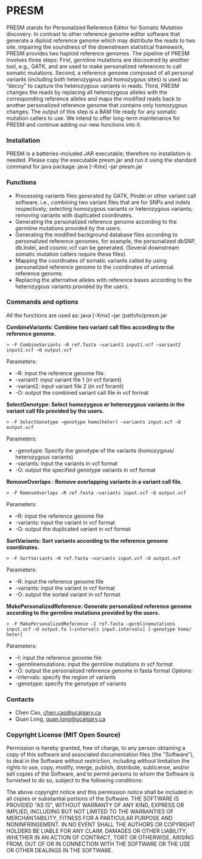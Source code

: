 # PRESM

PRESM stands for Personalized Reference Editor for Somatic Mutation discovery. In contrast to other reference genome editor software that generate a diploid reference genome which may distribute the reads to two site, impairing the soundness of the downstream statistical framework, PRESM provides two haploid reference genomes. The pipeline of PRESM involves three steps: First, germline mutations are discovered by another tool, e.g., GATK, and are used to make personalized references to call somatic mutations. Second, a reference genome composed of all personal variants (including both heterozygous and homozygous sites) is used as “decoy” to capture the heterozygous variants in reads. Third, PRESM changes the reads by replacing all heterozygous alleles with the corresponding reference alleles and maps the modified reads back to another personalized reference genome that contains only homozygous changes. The output of this step is a BAM file ready for any somatic mutation callers to use. We intend to offer long-term maintenance for PRESM and continue adding our new functions into it.

### Installation

PRESM is a batteries-included JAR executable; therefore no installation is needed. Please copy the executable presm.jar and run it using the standard command for java package:
java [–Xmx] –jar presm.jar

### Functions
* Processing variants files generated by GATK, Pindel or other variant call software, i.e., combining two variant files that are for SNPs and indels respectively; selecting homozygous variants or heterozygous variants; removing variants with duplicated coordinates.
* Generating the personalized reference genome according to the germline mutations provided by the users. 
* Generating the modified background database files according to personalized reference genomes, for example, the personalized dbSNP, db.Indel, and cosmic.vcf can be generated. (Several downstream somatic mutation callers require these files).
* Mapping the coordinates of somatic variants called by using personalized reference genome to the coordinates of universal
reference genome.
* Replacing the alternative alleles with reference bases according to the heterozygous variants provided by the users.

### Commands and options

All the functions are used as:
java [-Xmx] –jar /path/to/presm.jar <options>
  
  
**CombineVariants: Combine two variant call files according to the reference genome.**
```
> -F CombineVariants –R ref.fasta –variant1 input1.vcf –variant2 input2.vcf –O output.vcf
```
Parameters: 
* –R: input the reference genome file. 
* -variant1: input variant file 1 (in vcf foramt)
* -variant2: input variant file 2 (in vcf foramt)
* -O: output the combined variant call file in vcf format

**SelectGenotype: Select homozygous or heterozygous variants in the variant call file provided by the users.**
```
> -F SelectGenotype –genotype homo[heter] –variants input.vcf –O output.vcf
```
Parameters: 
* -genotype: Specify the genotype of the variants (homozygous/
heterozygous variants)
* -variants: input the variants in vcf format
* -O: output the specified genotype variants in vcf format

**RemoveOverlaps : Remove overlapping variants in a variant call file.**
```
> -F RemoveOverlaps –R ref.fasta –variants input.vcf –O output.vcf
```
Parameters: 
* –R: input the reference genome file
* -variants: input the variant in vcf format
* -O: output the duplicated variant in vcf format


**SortVariants: Sort variants according to the reference genome coordinates.**
```
> -F SortVariants –R ref.fasta –variants input.vcf –O output.vcf
```
Parameters: 
* –R: input the reference genome file
* -variants: input the variant in vcf format
* -O: output the sorted variant in vcf format




**MakePersonalizedReference: Generate personalized reference
genome according to the germline mutations provided by the users.**
```
> -F MakePersonalizedReference –I ref.fasta –germlinemutations input.vcf –O output.fa [–intervals input.intervals] [-genotype home/ heter]
```
Parameters: 
* –I: input the reference genome file
* -germlinemutations: input the germline mutations in vcf format
* -O: output the personalized reference genome in fasta format
Options:
* -intervals: specify the region of variants
* -genotype: specify the genotype of variants

### Contacts
* Chen Cao, chen.cao@ucalgary.ca
* Quan Long, quan.long@ucalgary.ca

### Copyright License (MIT Open Source)
Permission is hereby granted, free of charge, to any person obtaining a copy of this software and associated documentation files (the "Software"), to deal in the Software without restriction, including without limitation the rights to use, copy, modify, merge, publish, distribute, sublicense, and/or sell copies of the Software, and to permit persons to whom the Software is furnished to do so, subject to the following conditions: 

The above copyright notice and this permission notice shall be included in all copies or substantial portions of the Software.
THE SOFTWARE IS PROVIDED "AS IS", WITHOUT WARRANTY OF ANY KIND, EXPRESS OR IMPLIED, INCLUDING BUT NOT LIMITED TO THE WARRANTIES OF MERCHANTABILITY, FITNESS FOR A PARTICULAR PURPOSE AND NONINFRINGEMENT. IN NO EVENT SHALL THE AUTHORS OR COPYRIGHT HOLDERS BE LIABLE FOR ANY CLAIM, DAMAGES OR OTHER LIABILITY, WHETHER IN AN ACTION OF CONTRACT, TORT OR OTHERWISE, ARISING FROM, OUT OF OR IN CONNECTION WITH THE SOFTWARE OR THE USE OR OTHER DEALINGS IN THE SOFTWARE.
